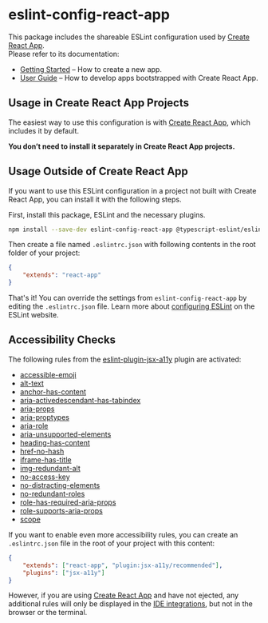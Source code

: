 # eslint-config-react-app

This package includes the shareable ESLint configuration used by [Create React App](https://github.com/facebook/create-react-app).<br>
Please refer to its documentation:

-   [Getting Started](https://facebook.github.io/create-react-app/docs/getting-started) – How to create a new app.
-   [User Guide](https://facebook.github.io/create-react-app/) – How to develop apps bootstrapped with Create React App.

## Usage in Create React App Projects

The easiest way to use this configuration is with [Create React App](https://github.com/facebook/create-react-app), which includes it by default.

**You don’t need to install it separately in Create React App projects.**

## Usage Outside of Create React App

If you want to use this ESLint configuration in a project not built with Create React App, you can install it with the following steps.

First, install this package, ESLint and the necessary plugins.

```sh
npm install --save-dev eslint-config-react-app @typescript-eslint/eslint-plugin@2.x @typescript-eslint/parser@2.x babel-eslint@10.x eslint@6.x eslint-plugin-flowtype@3.x eslint-plugin-import@2.x eslint-plugin-jsx-a11y@6.x eslint-plugin-react@7.x eslint-plugin-react-hooks@1.x
```

Then create a file named `.eslintrc.json` with following contents in the root folder of your project:

```json
{
    "extends": "react-app"
}
```

That's it! You can override the settings from `eslint-config-react-app` by editing the `.eslintrc.json` file. Learn more about [configuring ESLint](http://eslint.org/docs/user-guide/configuring) on the ESLint website.

## Accessibility Checks

The following rules from the [eslint-plugin-jsx-a11y](https://github.com/evcohen/eslint-plugin-jsx-a11y) plugin are activated:

-   [accessible-emoji](https://github.com/evcohen/eslint-plugin-jsx-a11y/blob/master/docs/rules/accessible-emoji.md)
-   [alt-text](https://github.com/evcohen/eslint-plugin-jsx-a11y/blob/master/docs/rules/alt-text.md)
-   [anchor-has-content](https://github.com/evcohen/eslint-plugin-jsx-a11y/blob/master/docs/rules/anchor-has-content.md)
-   [aria-activedescendant-has-tabindex](https://github.com/evcohen/eslint-plugin-jsx-a11y/blob/master/docs/rules/aria-activedescendant-has-tabindex.md)
-   [aria-props](https://github.com/evcohen/eslint-plugin-jsx-a11y/blob/master/docs/rules/aria-props.md)
-   [aria-proptypes](https://github.com/evcohen/eslint-plugin-jsx-a11y/blob/master/docs/rules/aria-proptypes.md)
-   [aria-role](https://github.com/evcohen/eslint-plugin-jsx-a11y/blob/master/docs/rules/aria-role.md)
-   [aria-unsupported-elements](https://github.com/evcohen/eslint-plugin-jsx-a11y/blob/master/docs/rules/aria-unsupported-elements.md)
-   [heading-has-content](https://github.com/evcohen/eslint-plugin-jsx-a11y/blob/master/docs/rules/heading-has-content.md)
-   [href-no-hash](https://github.com/evcohen/eslint-plugin-jsx-a11y/blob/v5.1.1/docs/rules/href-no-hash.md)
-   [iframe-has-title](https://github.com/evcohen/eslint-plugin-jsx-a11y/blob/master/docs/rules/iframe-has-title.md)
-   [img-redundant-alt](https://github.com/evcohen/eslint-plugin-jsx-a11y/blob/master/docs/rules/img-redundant-alt.md)
-   [no-access-key](https://github.com/evcohen/eslint-plugin-jsx-a11y/blob/master/docs/rules/no-access-key.md)
-   [no-distracting-elements](https://github.com/evcohen/eslint-plugin-jsx-a11y/blob/master/docs/rules/no-distracting-elements.md)
-   [no-redundant-roles](https://github.com/evcohen/eslint-plugin-jsx-a11y/blob/master/docs/rules/no-redundant-roles.md)
-   [role-has-required-aria-props](https://github.com/evcohen/eslint-plugin-jsx-a11y/blob/master/docs/rules/role-has-required-aria-props.md)
-   [role-supports-aria-props](https://github.com/evcohen/eslint-plugin-jsx-a11y/blob/master/docs/rules/role-supports-aria-props.md)
-   [scope](https://github.com/evcohen/eslint-plugin-jsx-a11y/blob/master/docs/rules/scope.md)

If you want to enable even more accessibility rules, you can create an `.eslintrc.json` file in the root of your project with this content:

```json
{
    "extends": ["react-app", "plugin:jsx-a11y/recommended"],
    "plugins": ["jsx-a11y"]
}
```

However, if you are using [Create React App](https://github.com/facebook/create-react-app) and have not ejected, any additional rules will only be displayed in the [IDE integrations](https://facebook.github.io/create-react-app/docs/setting-up-your-editor#displaying-lint-output-in-the-editor), but not in the browser or the terminal.
